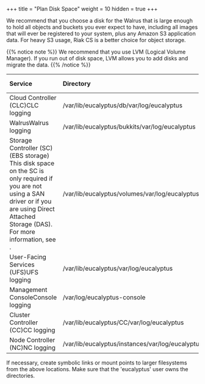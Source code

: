 +++
title = "Plan Disk Space"
weight = 10
hidden = true
+++

We recommend that you choose a disk for the Walrus that is large enough to hold all objects and buckets you ever expect to have, including all images that will ever be registered to your system, plus any Amazon S3 application data. For heavy S3 usage, Riak CS is a better choice for object storage. 


{{% notice note %}}
We recommend that you use LVM (Logical Volume Manager). If you run out of disk space, LVM allows you to add disks and migrate the data. 
{{% /notice %}}


| Service | Directory | Minimum Size | 
|  :---- |  :---- |  :---- | 
| Cloud Controller (CLC)CLC logging | /var/lib/eucalyptus/db/var/log/eucalyptus | 20GB2GB | 
| WalrusWalrus logging | /var/lib/eucalyptus/bukkits/var/log/eucalyptus | 250GB2GB | 
| Storage Controller (SC) (EBS storage) This disk space on the SC is only required if you are not using a SAN driver or if you are using Direct Attached Storage (DAS). For more information, see . | /var/lib/eucalyptus/volumes/var/log/eucalyptus | 250GB | 
| User-Facing Services (UFS)UFS logging | /var/lib/eucalyptus/var/log/eucalyptus | 5GB 2GB | 
| Management ConsoleConsole logging | /var/log/eucalyptus-console | 5GB 2GB | 
| Cluster Controller (CC)CC logging | /var/lib/eucalyptus/CC/var/log/eucalyptus | 5GB2GB | 
| Node Controller (NC)NC logging | /var/lib/eucalyptus/instances/var/log/eucalyptus | 250GB2GB | 

If necessary, create symbolic links or mount points to larger filesystems from the above locations. Make sure that the 'eucalyptus' user owns the directories. 

